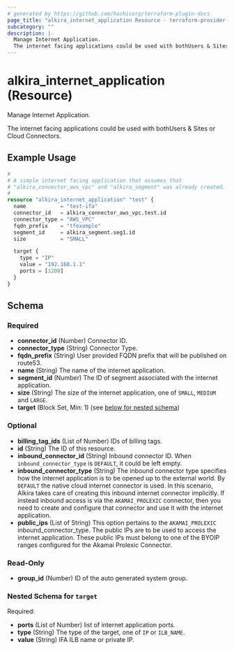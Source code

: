 ```yaml
---
# generated by https://github.com/hashicorp/terraform-plugin-docs
page_title: "alkira_internet_application Resource - terraform-provider-alkira"
subcategory: ""
description: |-
  Manage Internet Application.
  The internet facing applications could be used with bothUsers & Sites or Cloud Connectors.
---
```


# alkira_internet_application (Resource)

Manage Internet Application.

The internet facing applications could be used with bothUsers & Sites or Cloud Connectors.

## Example Usage

```terraform
#
# A simple internet facing application that assumes that
# "alkira_connector_aws_vpc" and "alkira_segment" was already created.
#
resource "alkira_internet_application" "test" {
  name           = "test-ifa"
  connector_id   = alkira_connector_aws_vpc.test.id
  connector_type = "AWS_VPC"
  fqdn_prefix    = "tfexample"
  segment_id     = alkira_segment.seg1.id
  size           = "SMALL"

  target {
    type = "IP"
    value = "192.168.1.1"
    ports = [1200]
  }
}
```

<!-- schema generated by tfplugindocs -->
## Schema

### Required

- **connector_id** (Number) Connector ID.
- **connector_type** (String) Connector Type.
- **fqdn_prefix** (String) User provided FQDN prefix that will be published on route53.
- **name** (String) The name of the internet application.
- **segment_id** (Number) The ID of segment associated with the internet application.
- **size** (String) The size of the internet application, one of `SMALL`, `MEDIUM` and `LARGE`.
- **target** (Block Set, Min: 1) (see [below for nested schema](#nestedblock--target))

### Optional

- **billing_tag_ids** (List of Number) IDs of billing tags.
- **id** (String) The ID of this resource.
- **inbound_connector_id** (String) Inbound connector ID. When `inbound_connector_type` is `DEFAULT`, it could be left empty.
- **inbound_connector_type** (String) The inbound connector type specifies how the internet application is to be opened up to the external world. By `DEFAULT` the native cloud internet connector is used. In this scenario, Alkira takes care of creating this inbound internet connector implicitly. If instead inbound access is via the `AKAMAI_PROLEXIC` connector, then you need to create and configure that connector and use it with the internet application.
- **public_ips** (List of String) This option pertains to the `AKAMAI_PROLEXIC` inbound_connector_type. The public IPs are to be used to access the internet application. These public IPs must belong to one of the BYOIP ranges configured for the Akamai Prolexic Connector.

### Read-Only

- **group_id** (Number) ID of the auto generated system group.

<a id="nestedblock--target"></a>
### Nested Schema for `target`

Required:

- **ports** (List of Number) list of internet application ports.
- **type** (String) The type of the target, one of `IP` or `ILB_NAME`.
- **value** (String) IFA ILB name or private IP.


